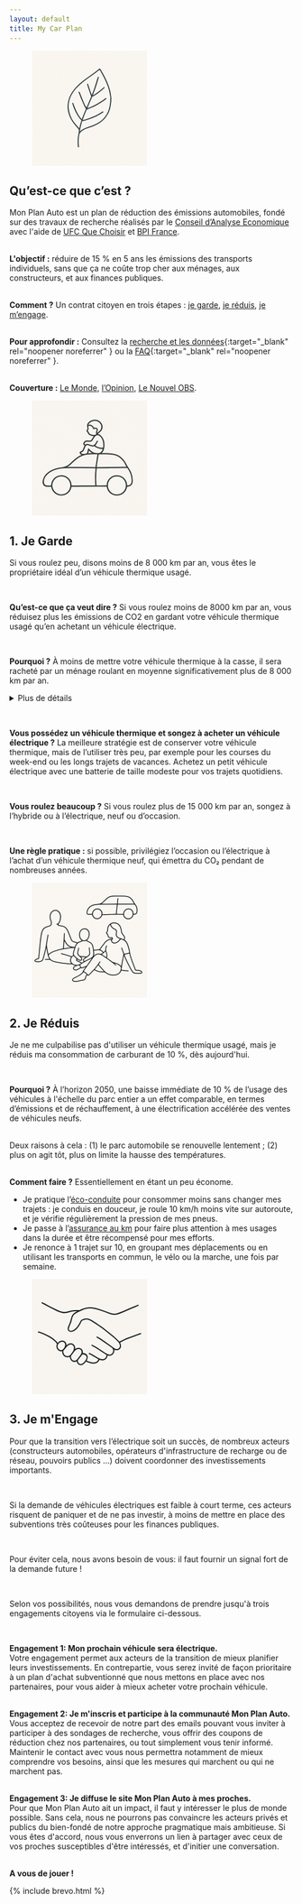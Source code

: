 ```yaml
---
layout: default
title: My Car Plan
---
```


<!-- JS: Generic Toggle Handler -->
<script>
  function toggleSection(button) {
    const targetId = button.getAttribute('data-target');
    const section = document.getElementById(targetId);
    if (section) {
      section.classList.toggle('hidden');
    }
  }
</script>




<!-- Qu’est-ce que c’est ? -->

<div markdown="1" class="bg-white rounded-xl shadow p-8 mb-8 border-b-4 
border-mpa-orange">

<div class="flex items-center mb-4">
    <figure class="inline-block mr-4">
      <img src="./assets/images/leaf_small.png" alt="Icon" 
class="w-24 rounded-xl">
    </figure>
    <h2 class="text-3xl font-bold">Qu’est-ce que c’est ?</h2>
  </div>

Mon Plan Auto est un plan de réduction des émissions automobiles, fondé sur 
des 
 travaux de recherche réalisés par le
<a target="_blank" rel="noopener noreferrer" href="https://www.cae-eco.fr">Conseil d’Analyse Economique</a> avec l'aide de <a target="_blank" 
rel="noopener noreferrer" 
href="https://www.quechoisir.org/"> UFC Que 
Choisir</a> et <a  target="_blank" rel="noopener noreferrer" 
href="https://flash.bpifrance.fr"> BPI France</a>.<br><br>

<b>L'objectif :</b> réduire de 15 % en 5 ans les émissions des transports 
individuels, sans que ça ne coûte trop cher aux ménages, aux constructeurs, 
et aux finances publiques. <br><br>

<b>Comment ?</b> Un contrat citoyen en trois étapes : [je 
garde](#je-garde), [je réduis](#je-reduis), [je m’engage](#je-mengage). 
<br><br>

<b>Pour approfondir :</b>
Consultez la [recherche et les données](./data){:target="_blank" 
rel="noopener noreferrer" } ou la [FAQ](./faq_fr){:target="_blank" 
rel="noopener noreferrer" }.<br><br>

<b>Couverture :</b> <a href="https://www.lemonde.fr/economie/article/2025/07/01/le-grand-plongeon-du-marche-automobile-francais_6617223_3234.html">Le Monde</a>, 
<a href="https://www.lopinion.fr/economie/dans-les-transports-loccasion-fait-la-transition-ecologique">l’Opinion</a>, 
<a href="https://www.nouvelobs.com/economie/20250704.
OBS105601/la-bascule-vers-la-voiture-electrique-ce-n-est-pas-automatique.
html">Le Nouvel OBS</a>.
</div>

<!-- Je Garde -->

<div markdown="1" class="flex flex-col gap-8 mb-12">
  <div markdown="1" class="flex-1 bg-white rounded-xl shadow p-6 border-b-4 
border-mpa-teal" id="je-garde">


<div class="flex items-center mb-4">
    <figure class="inline-block mr-4">
      <img src="./assets/images/child_on_car_small.png" alt="Icon" 
class="w-24 rounded-full">
    </figure>
    <h2 class="text-3xl font-bold">1. Je Garde</h2>
  </div>


<p>Si vous roulez peu, disons moins de 8 000 km par an, vous êtes le   
propriétaire idéal d’un véhicule thermique usagé.</p> <br>

<p><b> Qu’est-ce que ça veut dire ?</b> Si vous roulez moins de 8000 km par 
an, vous réduisez plus les émissions de CO2 en gardant votre véhicule 
thermique usagé qu’en achetant un  véhicule électrique.</p><br> 

<p><b>Pourquoi ?</b> À moins de mettre votre véhicule thermique à la casse, 
il sera racheté par un ménage 
roulant en moyenne significativement plus de 8 000 km par an. 
<details>
  <summary class="cursor-pointer text-mpa-slate">Plus de détails</summary>
  Le seuil exact dépend de votre véhicule thermique, de son âge, et du 
véhicule alternatif que vous achèteriez. 8 000 km par an est une 
approximation plutôt conservatrice. Dans les semaines qui viennent, nous 
mettrons en place un simulateur vous permettant d'évaluer votre 
situation plus 
précisément.
</details>
</p><br>

  <p><b>Vous possédez un véhicule thermique et songez à acheter un véhicule 
électrique&nbsp;?</b> La meilleure stratégie est de conserver votre véhicule 
thermique, mais de l’utiliser très peu, par exemple pour les courses du 
week-end ou les longs trajets de vacances. Achetez un petit véhicule 
électrique avec une batterie de taille modeste pour vos trajets quotidiens.</p><br>


  <p><b>Vous roulez beaucoup ?</b> Si vous roulez plus de 15 000 km par an, 
songez  à l’hybride ou à l’électrique, neuf ou d’occasion.</p><br> 


<p><b>Une règle pratique :</b> si possible, privilégiez l’occasion ou 
l’électrique à l’achat d’un véhicule thermique neuf, qui émettra du CO₂ pendant de nombreuses années.</p>
</div>

<!-- Je Reduis -->


  <div class="flex-1 bg-white rounded-xl shadow p-6 border-b-4 
border-mpa-orange" id="je-reduis">
   <div class="flex items-center mb-4">
    <figure class="inline-block mr-4">
      <img src="./assets/images/chilling_small.png" alt="Icon" 
class="w-24 rounded-xl">
    </figure>
    <h2 class="text-3xl font-bold">2. Je Réduis</h2>
  </div>

<p>
Je ne me culpabilise pas d'utiliser un véhicule thermique usagé, mais je 
réduis ma consommation de carburant de 10 %, dès aujourd'hui.</p><br>

<p><b>Pourquoi ?</b> À l’horizon 2050, une baisse immédiate de 10 % de 
l’usage des véhicules à l'échelle du parc entier a un effet comparable, en 
termes d’émissions et de réchauffement, à une électrification accélérée des 
ventes de véhicules neufs. <br><br>

Deux raisons à cela : (1) le parc automobile se renouvelle lentement ; (2) 
plus on agit 
tôt, plus on limite la hausse des températures. <br><br>


  <p><strong>Comment faire ?</strong> Essentiellement en étant un peu économe.
</p>
  <ul class="list-disc list-inside ml-4">
    <li>Je pratique l’<a href="https://fr.wikipedia.
org/wiki/%C3%89coconduite" target="_blank" rel="noopener 
noreferrer">éco-conduite</a> pour consommer moins sans changer mes trajets 
: je conduis en douceur, je roule 10 km/h moins vite sur autoroute, et je 
vérifie régulièrement la pression de mes pneus.
</li>
    <li>Je passe à l’<a 
href="https://fr.wikipedia.org/wiki/Assurance_au_kilom%C3%A8tre"  
target="_blank" rel="noopener noreferrer">assurance au km</a> pour faire plus 
attention à mes 
usages 
dans la durée et être récompensé pour mes efforts.</li>
    <li>Je renonce à 1 trajet sur 10, en groupant mes déplacements ou en 
utilisant les transports en commun, le vélo ou la marche, une fois par semaine.
</li>

  </ul>


<!-- refs
https://fr.wikipedia.org/wiki/%C3%89coconduite
https://www.quechoisir.org/conseils-voiture-10-regles-pour-consommer-moins-de-carburant-n8771/
https://formation-securite-routiere.fr/formation-risque-routier/formations-eco-conduite/
https://eco-drive-performance.fr/ --!>

</div>

<!-- Je m'Engage -->


  <div class="flex-1 bg-white rounded-xl shadow p-6 border-b-4 
border-mpa-teal" id="je-reduis">
   <div class="flex items-center mb-4">
    <figure class="inline-block mr-4">
      <img src="./assets/images/hands_small.png" alt="Icon" 
class="w-24 rounded-full">
    </figure>
    <h2 class="text-3xl font-bold">3. Je m'Engage</h2>
  </div>

<p>Pour que la transition vers l’électrique soit un succès, de nombreux 
acteurs (constructeurs automobiles, opérateurs d'infrastructure de recharge 
ou de 
réseau, pouvoirs publics ...) doivent coordonner des investissements 
importants.</p><br>

<p>Si la demande de véhicules électriques est faible à court terme, ces 
acteurs risquent de paniquer et de ne pas investir, à moins de mettre en 
place des subventions très coûteuses pour les finances publiques.</p><br> 

<p>Pour éviter cela, nous avons besoin de vous: il faut fournir un signal 
fort de la 
demande future !</p><br>

<p>Selon vos possibilités, nous vous demandons de prendre jusqu'à trois 
engagements citoyens via le formulaire ci-dessous.</p><br>

<b> Engagement 1: Mon prochain véhicule sera électrique.
</b><br>
Votre engagement permet aux acteurs de la transition de mieux planifier leurs 
investissements. En contrepartie, vous serez invité de façon prioritaire à un 
plan d'achat subventionné que nous mettons en place avec nos partenaires, 
pour vous aider à mieux acheter votre prochain véhicule.
<br><br>

<b> Engagement 2: Je m'inscris et participe à la communauté Mon Plan Auto.</b> 
<br>
Vous acceptez de recevoir de notre part des emails pouvant vous 
inviter à participer à des sondages de recherche, vous offrir 
des coupons de réduction 
chez nos partenaires, ou tout simplement vous tenir informé. Maintenir 
le contact avec vous nous permettra notamment de mieux comprendre vos besoins, 
ainsi que 
les mesures qui marchent ou qui ne marchent pas.
<br><br>

<b> Engagement 3: Je diffuse le site Mon Plan Auto à mes proches.</b> <br>
Pour que Mon Plan Auto ait un impact, il faut y intéresser le plus de monde 
possible. Sans cela, nous ne pourrons pas convaincre les acteurs privés et 
publics du bien-fondé de notre approche   pragmatique mais ambitieuse. 
Si vous êtes d'accord, nous vous enverrons un lien à partager avec ceux de 
vos proches susceptibles d'être intéressés, et d'initier une conversation.
<br><br>

<b>A vous de jouer !</b> <br>

{% include brevo.html %}
</div>
